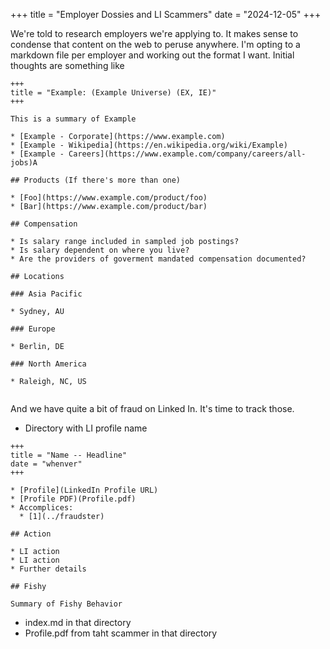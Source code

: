 +++
title = "Employer Dossies and LI Scammers"
date = "2024-12-05"
+++

We're told to research employers we're applying to.  It makes sense to condense that content on the web
to peruse anywhere.  I'm opting to a markdown file per employer and working out the format I want.  Initial thoughts are something like

```
+++
title = "Example: (Example Universe) (EX, IE)"
+++

This is a summary of Example

* [Example - Corporate](https://www.example.com)
* [Example - Wikipedia](https://en.wikipedia.org/wiki/Example)
* [Example - Careers](https://www.example.com/company/careers/all-jobs)A

## Products (If there's more than one)

* [Foo](https://www.example.com/product/foo)
* [Bar](https://www.example.com/product/bar)

## Compensation

* Is salary range included in sampled job postings?
* Is salary dependent on where you live?
* Are the providers of goverment mandated compensation documented?

## Locations

### Asia Pacific

* Sydney, AU

### Europe

* Berlin, DE

### North America

* Raleigh, NC, US


```

And we have quite a bit of fraud on Linked In.  It's time to track those.

* Directory with LI profile name

```
+++
title = "Name -- Headline"
date = "whenver"
+++

* [Profile](LinkedIn Profile URL)
* [Profile PDF)(Profile.pdf)
* Accomplices:
  * [1](../fraudster)

## Action

* LI action
* LI action
* Further details

## Fishy

Summary of Fishy Behavior
```

* index.md in that directory
* Profile.pdf from taht scammer in that directory

